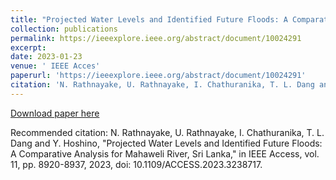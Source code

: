 ```yaml
---
title: "Projected Water Levels and Identified Future Floods: A Comparative Analysis for Mahaweli River, Sri Lanka"
collection: publications
permalink: https://ieeexplore.ieee.org/abstract/document/10024291
excerpt: 
date: 2023-01-23
venue: ' IEEE Acces'
paperurl: 'https://ieeexplore.ieee.org/abstract/document/10024291'
citation: 'N. Rathnayake, U. Rathnayake, I. Chathuranika, T. L. Dang and Y. Hoshino, "Projected Water Levels and Identified Future Floods: A Comparative Analysis for Mahaweli River, Sri Lanka," in IEEE Access, vol. 11, pp. 8920-8937, 2023, doi: 10.1109/ACCESS.2023.3238717.'
---
```


[Download paper here](https://ieeexplore.ieee.org/abstract/document/10024291)

Recommended citation: N. Rathnayake, U. Rathnayake, I. Chathuranika, T. L. Dang and Y. Hoshino, "Projected Water Levels and Identified Future Floods: A Comparative Analysis for Mahaweli River, Sri Lanka," in IEEE Access, vol. 11, pp. 8920-8937, 2023, doi: 10.1109/ACCESS.2023.3238717.
